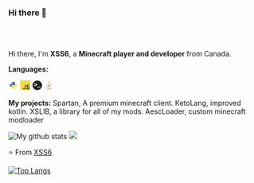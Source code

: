 ### Hi there 👋

<br />
<br />

Hi there, I'm **XSS6**, a **Minecraft player and developer** from Canada. 


**Languages:**  

<code><img height="20" src="https://raw.githubusercontent.com/github/explore/80688e429a7d4ef2fca1e82350fe8e3517d3494d/topics/python/python.png"></code>
<code><img height="20" src="https://raw.githubusercontent.com/github/explore/80688e429a7d4ef2fca1e82350fe8e3517d3494d/topics/javascript/javascript.png"></code>
<code><img height="20" src="https://raw.githubusercontent.com/github/explore/80688e429a7d4ef2fca1e82350fe8e3517d3494d/topics/terminal/terminal.png"></code>
<code><img height="20" src="https://raw.githubusercontent.com/github/explore/80688e429a7d4ef2fca1e82350fe8e3517d3494d/topics/java/java.png"></code>

**My projects:**
Spartan, A premium minecraft client.
KetoLang, improved kotlin.
XSLIB, a library for all of my mods.
AescLoader, custom minecraft modloader


![My github stats](https://github-readme-stats.vercel.app/api?username=Java8-OnTop&show_icons=true&hide_border=true)
![](https://komarev.com/ghpvc/?username=Java8-OnTop)

⭐️ From [XSS6](https://github.com/Java8-OnTop)

[![Top Langs](https://github-readme-stats.vercel.app/api/top-langs/?username=Java8-OnTop)](https://github.com/anuraghazra/github-readme-stats)
